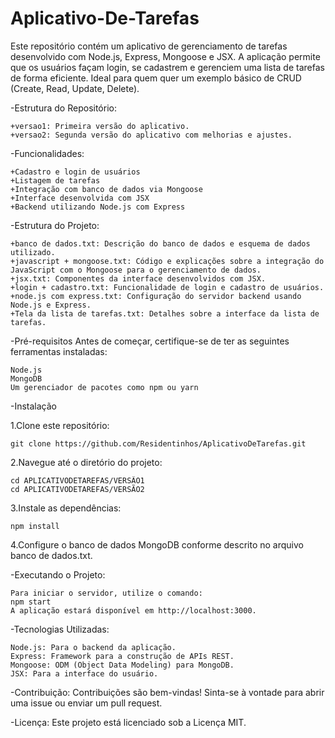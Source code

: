 # Aplicativo-De-Tarefas
Este repositório contém um aplicativo de gerenciamento de tarefas desenvolvido com Node.js, Express, Mongoose e JSX. A aplicação permite que os usuários façam login, se cadastrem e gerenciem uma lista de tarefas de forma eficiente. Ideal para quem quer um exemplo básico de CRUD (Create, Read, Update, Delete).

  -Estrutura do Repositório:
  
    +versao1: Primeira versão do aplicativo.
    +versao2: Segunda versão do aplicativo com melhorias e ajustes.
 
  -Funcionalidades:
  
    +Cadastro e login de usuários
    +Listagem de tarefas
    +Integração com banco de dados via Mongoose
    +Interface desenvolvida com JSX
    +Backend utilizando Node.js com Express
  
  -Estrutura do Projeto:
  
    +banco de dados.txt: Descrição do banco de dados e esquema de dados utilizado.    
    +javascript + mongoose.txt: Código e explicações sobre a integração do JavaScript com o Mongoose para o gerenciamento de dados.
    +jsx.txt: Componentes da interface desenvolvidos com JSX.
    +login + cadastro.txt: Funcionalidade de login e cadastro de usuários.
    +node.js com express.txt: Configuração do servidor backend usando Node.js e Express.
    +Tela da lista de tarefas.txt: Detalhes sobre a interface da lista de tarefas.
  
  -Pré-requisitos
    Antes de começar, certifique-se de ter as seguintes ferramentas instaladas:

    Node.js
    MongoDB
    Um gerenciador de pacotes como npm ou yarn

  -Instalação

  1.Clone este repositório:
  
    git clone https://github.com/Residentinhos/AplicativoDeTarefas.git
    
  2.Navegue até o diretório do projeto:
  
    cd APLICATIVODETAREFAS/VERSÃO1
    cd APLICATIVODETAREFAS/VERSÃO2
    
  3.Instale as dependências:
  
    npm install
    
  4.Configure o banco de dados MongoDB conforme descrito no arquivo banco de dados.txt.

  -Executando o Projeto:

    Para iniciar o servidor, utilize o comando:
    npm start
    A aplicação estará disponível em http://localhost:3000.

  -Tecnologias Utilizadas:
  
    Node.js: Para o backend da aplicação.
    Express: Framework para a construção de APIs REST.
    Mongoose: ODM (Object Data Modeling) para MongoDB.
    JSX: Para a interface do usuário.

  -Contribuição:
    Contribuições são bem-vindas! Sinta-se à vontade para abrir uma issue ou enviar um pull request.

  -Licença:
    Este projeto está licenciado sob a Licença MIT.
